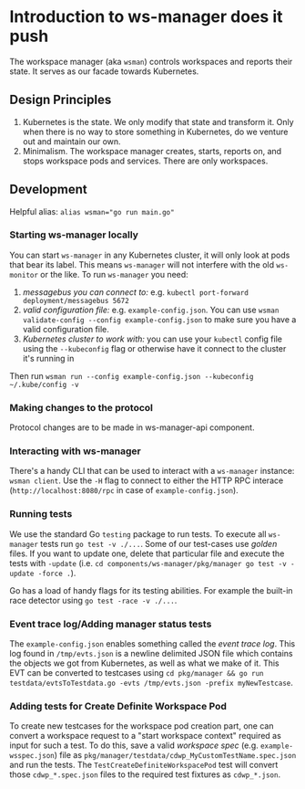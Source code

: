 # Introduction to ws-manager does it push

The workspace manager (aka `wsman`) controls workspaces and reports their state. It serves as our facade towards Kubernetes.

## Design Principles
1. Kubernetes is the state. We only modify that state and transform it. Only when there is no way to store something in Kubernetes, do we venture out and maintain our own.
2. Minimalism. The workspace manager creates, starts, reports on, and stops workspace pods and services. There are only workspaces.

## Development
Helpful alias: `alias wsman="go run main.go"`

### Starting ws-manager locally
You can start `ws-manager` in any Kubernetes cluster, it will only look at pods that bear its label. This means `ws-manager` will not interfere with the old `ws-monitor` or the like.
To run `ws-manager` you need:
1. _messagebus you can connect to:_ e.g. `kubectl port-forward deployment/messagebus 5672`
2. _valid configuration file:_ e.g. `example-config.json`. You can use `wsman validate-config --config example-config.json` to make sure you have a valid configuration file.
3. _Kubernetes cluster to work with:_ you can use your `kubectl` config file using the `--kubeconfig` flag or otherwise have it connect to the cluster it's running in

Then run `wsman run --config example-config.json --kubeconfig ~/.kube/config -v`

### Making changes to the protocol
Protocol changes are to be made in ws-manager-api component.

### Interacting with ws-manager
There's a handy CLI that can be used to interact with a `ws-manager` instance: `wsman client`.
Use the `-H` flag to connect to either the HTTP RPC interace (`http://localhost:8080/rpc` in case of `example-config.json`).

### Running tests
We use the standard Go `testing` package to run tests. To execute all `ws-manager` tests run `go test -v ./...`.
Some of our test-cases use _golden_ files. If you want to update one, delete that particular file and execute the tests with `-update` (i.e. `cd components/ws-manager/pkg/manager
go test -v -update -force .`).

Go has a load of handy flags for its testing abilities. For example the built-in race detector using `go test -race -v ./...`.

### Event trace log/Adding manager status tests
The `example-config.json` enables something called the _event trace log_. This log found in `/tmp/evts.json` is a newline delimited JSON file which contains the objects we got from Kubernetes, as well as what we make of it.
This EVT can be converted to testcases using `cd pkg/manager && go run testdata/evtsToTestdata.go -evts /tmp/evts.json -prefix myNewTestcase`.

### Adding tests for Create Definite Workspace Pod
To create new testcases for the workspace pod creation part, one can convert a workspace request to a "start workspace context" required as input for such a test.
To do this, save a valid _workspace spec_ (e.g. `example-wsspec.json`) file as `pkg/manager/testdata/cdwp_MyCustomTestName.spec.json` and run the tests. The `TestCreateDefiniteWorkspacePod` test will convert those `cdwp_*.spec.json` files to the required test fixtures as `cdwp_*.json`.
